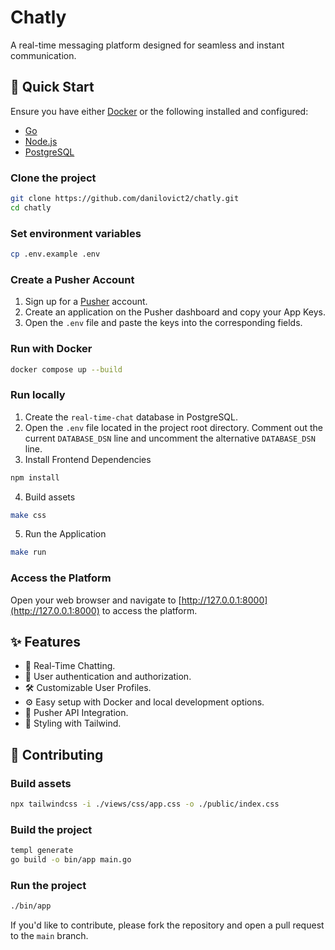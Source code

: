 # Chatly

A real-time messaging platform designed for seamless and instant communication.

## 🚀 Quick Start

Ensure you have either [Docker](https://www.docker.com/get-started) or the following installed and configured:

- [Go](https://golang.org/doc/install)
- [Node.js](https://nodejs.org/)
- [PostgreSQL](https://www.postgresql.org/download/)

### Clone the project

```bash
git clone https://github.com/danilovict2/chatly.git
cd chatly
```

### Set environment variables

```bash
cp .env.example .env
```

### Create a Pusher Account

1. Sign up for a [Pusher](https://pusher.com/) account.
2. Create an application on the Pusher dashboard and copy your App Keys.
3. Open the `.env` file and paste the keys into the corresponding fields.

### Run with Docker

```bash
docker compose up --build
```

### Run locally

1. Create the `real-time-chat` database in PostgreSQL.
2. Open the `.env` file located in the project root directory. Comment out the current `DATABASE_DSN` line and uncomment the alternative `DATABASE_DSN` line.
3. Install Frontend Dependencies

```bash
npm install
```

4. Build assets

```bash
make css
```

5. Run the Application

```bash
make run
```

### Access the Platform

Open your web browser and navigate to [http://127.0.0.1:8000](http://127.0.0.1:8000) to access the platform.


## ✨ Features

- 💬 Real-Time Chatting.
- 🔐 User authentication and authorization.
- 🛠️ Customizable User Profiles.
- ⚙️ Easy setup with Docker and local development options.
- 📡 Pusher API Integration.
- 🎨 Styling with Tailwind.

## 🤝 Contributing

### Build assets

```bash
npx tailwindcss -i ./views/css/app.css -o ./public/index.css
```

### Build the project

```bash
templ generate
go build -o bin/app main.go
```

### Run the project

```bash
./bin/app
```

If you'd like to contribute, please fork the repository and open a pull request to the `main` branch.
